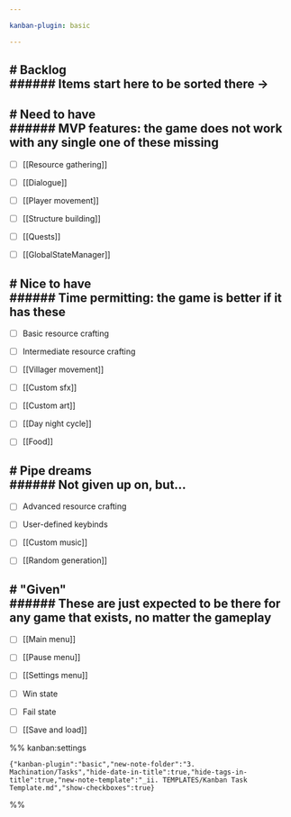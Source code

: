 ```yaml
---

kanban-plugin: basic

---
```


## # Backlog<br>###### Items start here to be sorted there ->



## # Need to have<br>###### MVP features: the game does not work with any single one of these missing

- [ ] [[Resource gathering]]
- [ ] [[Dialogue]]
- [ ] [[Player movement]]
- [ ] [[Structure building]]
- [ ] [[Quests]]
- [ ] [[GlobalStateManager]]


## # Nice to have<br>###### Time permitting: the game is better if it has these

- [ ] Basic resource crafting
- [ ] Intermediate resource crafting
- [ ] [[Villager movement]]
- [ ] [[Custom sfx]]
- [ ] [[Custom art]]
- [ ] [[Day night cycle]]
- [ ] [[Food]]


## # Pipe dreams<br>###### Not given up on, but...

- [ ] Advanced resource crafting
- [ ] User-defined keybinds
- [ ] [[Custom music]]
- [ ] [[Random generation]]


## # "Given"<br>###### These are just expected to be there for any game that exists, no matter the gameplay

- [ ] [[Main menu]]
- [ ] [[Pause menu]]
- [ ] [[Settings menu]]
- [ ] Win state
- [ ] Fail state
- [ ] [[Save and load]]




%% kanban:settings
```
{"kanban-plugin":"basic","new-note-folder":"3. Machination/Tasks","hide-date-in-title":true,"hide-tags-in-title":true,"new-note-template":"_ii. TEMPLATES/Kanban Task Template.md","show-checkboxes":true}
```
%%